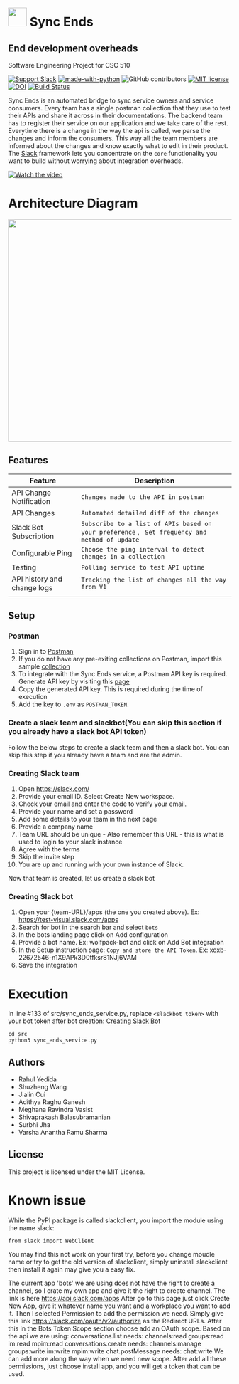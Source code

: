 # <img src="./etc/bot.png" height="42" width="42"/> Sync Ends

## End development overheads

Software Engineering Project for CSC 510

[![Support Slack](https://img.shields.io/badge/support-slack-red.svg)](https://join.slack.com/t/seng20/shared_invite/zt-hmikwiec-KDQVndRqN5DvGEFql0ehIw)
[![made-with-python](https://img.shields.io/badge/Made%20with-Python-1f425f.svg)](https://www.python.org/)
![GitHub contributors](https://img.shields.io/github/contributors/yrahul3910/csc510-project)
[![MIT license](https://img.shields.io/badge/License-MIT-blue.svg)](https://lbesson.mit-license.org/)
[![DOI](https://zenodo.org/badge/DOI/10.5281/zenodo.4042286.svg)](https://doi.org/10.5281/zenodo.4042286)
[![Build Status](https://travis-ci.com/wangdavid84/csc510-project.svg?branch=master)](https://travis-ci.com/wangdavid84/csc510-project)

Sync Ends is an automated bridge to sync service owners and service consumers. Every team has a single postman collection that they use to test their APIs and share it across in their documentations. The backend team has to register their service on our application and we take care of the rest. Everytime there is a change in the way the api is called, we parse the changes and inform the consumers. This way all the team members are informed about the changes and know exactly what to edit in their product. The [Slack](https://slack.com/) framework lets you concentrate on the `core` functionality you want to build without worrying about integration overheads.

[![Watch the video](https://github.com/varsha5595/csc510-project/blob/master/etc/thumbnail.PNG)](https://youtu.be/SeNdRiI1axA)

# Architecture Diagram
<img src="./etc/architecture.PNG" height="500" width="800"/>

## Features
|Feature|Description  |
|--|--|
|API Change Notification  |```Changes made to the API in postman```
|API Changes  |```Automated detailed diff of the changes```|
|Slack Bot Subscription   |```Subscribe to a list of APIs based on your preference``` , ``` Set frequency and method of update``` |
|Configurable Ping |```Choose the ping interval to detect changes in a collection```  |
|Testing  |```Polling service to test API uptime```  |
|API history and change logs  |```Tracking the list of changes all the way from V1```  |
| | |

## Setup

### Postman 
1. Sign in to [Postman](https://identity.getpostman.com/login)
2. If you do not have any pre-exiting collections on Postman, import this sample [collection](https://www.getpostman.com/collections/dfa93d217bf211237c8f)
3. To integrate with the Sync Ends service, a Postman API key is required. Generate API key by visiting this [page](https://web.postman.co/settings/me/api-keys)
4. Copy the generated API key. This is required during the time of execution
5. Add the key to `.env` as `POSTMAN_TOKEN`.

### Create a slack team and slackbot(You can skip this section if you already have a slack bot API token) 

Follow the below steps to create a slack team and then a slack bot. You can skip this step if you already have a team and are the admin.

### Creating Slack team
1. Open https://slack.com/
2. Provide your email ID. Select Create New workspace. 
3. Check your email and enter the code to verify your email.
4. Provide your name and set a password
5. Add some details to your team in the next page
6. Provide a company name
7. Team URL should be unique - Also remember this URL - this is what is used to login to your slack instance
8. Agree with the terms
9. Skip the invite step
10. You are up and running with your own instance of Slack.

Now that team is created, let us create a slack bot

### Creating Slack bot
1. Open your {team-URL}/apps (the one you created above). Ex: https://test-visual.slack.com/apps
2. Search for bot in the search bar and select `bots`
3. In the bots landing page click on Add configuration
4. Provide a bot name. Ex: wolfpack-bot and click on Add Bot integration
5. In the Setup instruction page: `Copy and store the API Token`. Ex: xoxb-22672546-n1X9APk3D0tfksr81NJj6VAM
6. Save the integration

# Execution

In line #133 of src/sync_ends_service.py, replace `<slackbot token>` with your bot token after bot creation: [Creating Slack Bot](https://github.com/varsha5595/csc510-project/wiki)

```
cd src
python3 sync_ends_service.py
```
## Authors

* Rahul Yedida
* Shuzheng Wang
* Jialin Cui
* Adithya Raghu Ganesh
* Meghana Ravindra Vasist
* Shivaprakash Balasubramanian
* Surbhi Jha
* Varsha Anantha Ramu Sharma

## License

This project is licensed under the MIT License.

# Known issue
While the PyPI package is called slackclient, you import the module using the name slack:
```
from slack import WebClient
```
You may find this not work on your first try, before you change moudle name or try to get the old version of slackclient, simply uninstall slackclient then install it again may give you a easy fix.

The current app 'bots' we are using does not have the right to create a channel, so I crate my own app and give it the right to create channel. The link is here https://api.slack.com/apps After go to this page just click Create New App, give it whatever name you want and a workplace you want to add it. Then I selected Permission to add the permission we need. Simply give this link  https://slack.com/oauth/v2/authorize as the Redirect URLs. After this in the Bots Token Scope section choose add an OAuth scope.
Based on the api we are using:
conversations.list needs: channels:read  groups:read  im:read mpim:read
conversations.create needs: channels:manage  groups:write  im:write  mpim:write
chat.postMessage needs: chat:write
We can add more along the way when we need new scope.
After add all these permissions, just choose install app, and you will get a token that can be used.
